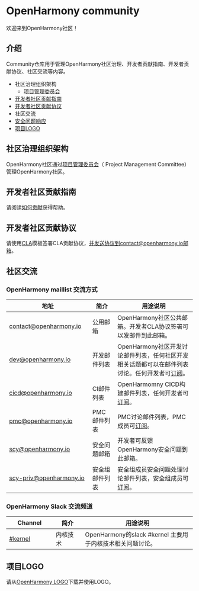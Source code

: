 # OpenHarmony community
欢迎来到OpenHarmony社区！

## 介绍
Community仓库用于管理OpenHarmony社区治理、开发者贡献指南、开发者贡献协议、社区交流等内容。

- 社区治理组织架构
    - [项目管理委员会](/zh/pmc.md)
- [开发者社区贡献指南](https://gitee.com/openharmony/docs/blob/master/contribute/%E8%B4%A1%E7%8C%AE%E6%8C%87%E5%8D%97.md)
- [开发者社区贡献协议](/cla)
- 社区交流
- [安全问题响应](https://gitee.com/openharmony/security)
- [项目LOGO](/logo)

## 社区治理组织架构

OpenHarmony社区通过[项目管理委员会](/zh/pmc.md)（ Project Management Committee）管理OpenHarmony社区。

## 开发者社区贡献指南

请阅读[如何贡献](https://gitee.com/openharmony/docs/blob/master/contribute/%E8%B4%A1%E7%8C%AE%E6%8C%87%E5%8D%97.md)获得帮助。

## 开发者社区贡献协议

请使用[CLA](/cla)模板签署CLA贡献协议，并发送协议到contact@openharmony.io邮箱。

## 社区交流

### OpenHarmony maillist 交流方式
| 地址                                 | 简介        | 用途说明                                                         |
| ---------------------------------------|---------- | ------------------------------------------------------------ |
| contact@openharmony.io <img width=150/>  | 公用邮箱 <img width=100/> | OpenHarmony社区公共邮箱。开发者CLA协议签署可以发邮件到此邮箱。<img width=200/>|
| dev@openharmony.io  <img width=150/>| 开发邮件列表 <img width=100/> | OpenHarmony社区开发讨论邮件列表，任何社区开发相关话题都可以在邮件列表讨论。任何开发者可[订阅](https://lists.openatom.io/postorius/lists/dev.openharmony.io)。<img width=200/>|
| cicd@openharmony.io <img width=150/> | CI邮件列表  <img width=100/>| OpenHarmomny CICD构建邮件列表，任何开发者可[订阅](https://lists.openatom.io/postorius/lists/cicd.openharmony.io)。<img width=200/>|
| pmc@openharmony.io  <img width=150/>| PMC邮件列表  <img width=100/>| PMC讨论邮件列表，PMC成员可[订阅](https://lists.openatom.io/postorius/lists/pmc.openharmony.io/)。<img width=200/>|
| scy@openharmony.io <img width=150/> | 安全问题邮箱 <img width=100/> | 开发者可反馈OpenHarmony安全问题到此邮箱。<img width=200/>|
| scy-priv@openharmony.io  <img width=150/>| 安全组邮件列表  <img width=100/>| 安全组成员安全问题处理讨论邮件列表，安全组成员可[订阅](https://lists.openatom.io/postorius/lists/scy-priv.openharmony.io/)。<img width=200/>|


### OpenHarmony Slack 交流频道
| Channel                                 | 简介        | 用途说明                                                         |
| ---------------------------------------|---------- | ------------------------------------------------------------ |
| [#kernel](openharmonyworkspace.slack.com) <img width=150/>  | 内核技术 <img width=100/> | OpenHarmony的slack #kernel 主要用于内核技术相关问题讨论。<img width=200/>|


## 项目LOGO

请从[OpenHarmony LOGO](/logo)下载并使用LOGO。
